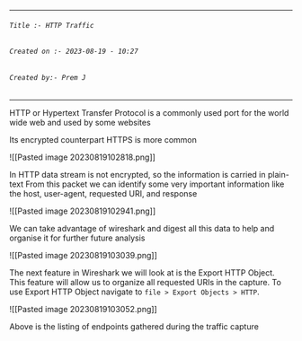 
***
###### `Title :- HTTP Traffic`
###### `Created on :- 2023-08-19 - 10:27`
###### `Created by:- Prem J`
***

HTTP or Hypertext Transfer Protocol is a commonly used port for the world wide web and used by some websites

Its encrypted counterpart HTTPS is more common

![[Pasted image 20230819102818.png]]

In HTTP data stream is not encrypted, so the information is carried in plain-text
From this packet we can identify some very important information like the host, user-agent, requested URI, and response

![[Pasted image 20230819102941.png]]

We can take advantage of wireshark and digest all this data to help and organise it for further future analysis

![[Pasted image 20230819103039.png]]

The next feature in Wireshark we will look at is the Export HTTP Object. This feature will allow us to organize all requested URIs in the capture. To use Export HTTP Object navigate to `file > Export Objects > HTTP`.

![[Pasted image 20230819103052.png]]

Above is the listing of endpoints gathered during the traffic capture